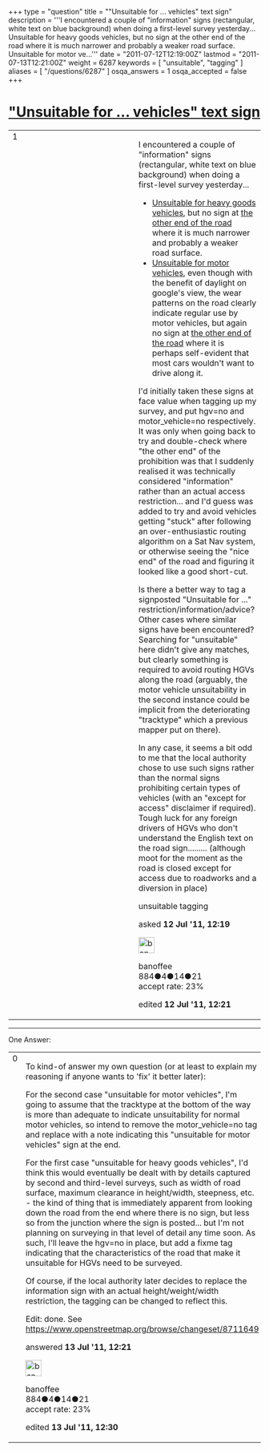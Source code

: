 +++
type = "question"
title = "&quot;Unsuitable for ... vehicles&quot; text sign"
description = '''I encountered a couple of &quot;information&quot; signs (rectangular, white text on blue background) when doing a first-level survey yesterday...  Unsuitable for heavy goods vehicles, but no sign at the other end of the road where it is much narrower and probably a weaker road surface. Unsuitable for motor ve...'''
date = "2011-07-12T12:19:00Z"
lastmod = "2011-07-13T12:21:00Z"
weight = 6287
keywords = [ "unsuitable", "tagging" ]
aliases = [ "/questions/6287" ]
osqa_answers = 1
osqa_accepted = false
+++

<div class="headNormal">

# ["Unsuitable for ... vehicles" text sign](/questions/6287/unsuitable-for-vehicles-text-sign)

</div>

<div id="main-body">

<div id="askform">

<table id="question-table" style="width:100%;">
<colgroup>
<col style="width: 50%" />
<col style="width: 50%" />
</colgroup>
<tbody>
<tr>
<td style="width: 30px; vertical-align: top"><div class="vote-buttons">
<span id="post-6287-upvote" class="ajax-command post-vote up" rel="nofollow" title="I like this post (click again to cancel)"> </span>
<div id="post-6287-score" class="post-score" title="current number of votes">
1
</div>
<span id="post-6287-downvote" class="ajax-command post-vote down" rel="nofollow" title="I dont like this post (click again to cancel)"> </span> <span id="favorite-mark" class="ajax-command favorite-mark" rel="nofollow" title="mark/unmark this question as favorite (click again to cancel)"> </span>
<div id="favorite-count" class="favorite-count">
&#10;</div>
</div></td>
<td><div id="item-right">
<div class="question-body">
<p>I encountered a couple of "information" signs (rectangular, white text on blue background) when doing a first-level survey yesterday...</p>
<ul>
<li><a href="http://maps.google.co.uk/maps?q=malthouse+bank&amp;hl=en&amp;ll=52.659804,-2.515934&amp;spn=0.011193,0.019891&amp;sll=52.660116,-2.521534&amp;sspn=0.011193,0.019891&amp;t=h&amp;z=16&amp;layer=c&amp;cbll=52.659804,-2.515965&amp;panoid=_1IIvEvbpwPa1pLo7dL_gA&amp;cbp=12,271.28,,0,11.28">Unsuitable for heavy goods vehicles</a>, but no sign at <a href="http://maps.google.co.uk/maps?q=malthouse+bank&amp;hl=en&amp;ll=52.659882,-2.519646&amp;spn=0.011193,0.019891&amp;sll=52.660116,-2.521534&amp;sspn=0.011193,0.019891&amp;t=h&amp;z=16&amp;layer=c&amp;cbll=52.659889,-2.519499&amp;panoid=tVru6BFPFjF7GGv-j2nIqQ&amp;cbp=12,87.75,,0,16.7">the other end of the road</a> where it is much narrower and probably a weaker road surface.</li>
<li><a href="http://maps.google.co.uk/maps?q=malthouse+bank&amp;hl=en&amp;ll=52.656472,-2.523615&amp;spn=0.011194,0.019891&amp;sll=52.660116,-2.521534&amp;sspn=0.011193,0.019891&amp;t=h&amp;z=16&amp;layer=c&amp;cbll=52.656402,-2.523651&amp;panoid=YGfC1AQWmNXl6C-a9ghHqQ&amp;cbp=12,226.81,,0,12.52">Unsuitable for motor vehicles</a>, even though with the benefit of daylight on google's view, the wear patterns on the road clearly indicate regular use by motor vehicles, but again no sign at <a href="http://maps.google.co.uk/maps?q=malthouse+bank&amp;hl=en&amp;ll=52.638129,-2.529731&amp;spn=0.011199,0.019891&amp;sll=52.660116,-2.521534&amp;sspn=0.011193,0.019891&amp;t=h&amp;z=16&amp;layer=c&amp;cbll=52.638008,-2.529626&amp;panoid=xMY1wcPWUl4udl2VjK1T3w&amp;cbp=12,352.96,,0,11.19">the other end of the road</a> where it is perhaps self-evident that most cars wouldn't want to drive along it.</li>
</ul>
<p>I'd initially taken these signs at face value when tagging up my survey, and put hgv=no and motor_vehicle=no respectively. It was only when going back to try and double-check where "the other end" of the prohibition was that I suddenly realised it was technically considered "information" rather than an actual access restriction... and I'd guess was added to try and avoid vehicles getting "stuck" after following an over-enthusiastic routing algorithm on a Sat Nav system, or otherwise seeing the "nice end" of the road and figuring it looked like a good short-cut.</p>
<p>Is there a better way to tag a signposted "Unsuitable for ..." restriction/information/advice? Other cases where similar signs have been encountered? Searching for "unsuitable" here didn't give any matches, but clearly something is required to avoid routing HGVs along the road (arguably, the motor vehicle unsuitability in the second instance could be implicit from the deteriorating "tracktype" which a previous mapper put on there).</p>
<p>In any case, it seems a bit odd to me that the local authority chose to use such signs rather than the normal signs prohibiting certain types of vehicles (with an "except for access" disclaimer if required). Tough luck for any foreign drivers of HGVs who don't understand the English text on the road sign......... (although moot for the moment as the road is closed except for access due to roadworks and a diversion in place)</p>
</div>
<div id="question-tags" class="tags-container tags">
<span class="post-tag tag-link-unsuitable" rel="tag" title="see questions tagged &#39;unsuitable&#39;">unsuitable</span> <span class="post-tag tag-link-tagging" rel="tag" title="see questions tagged &#39;tagging&#39;">tagging</span>
</div>
<div id="question-controls" class="post-controls">
&#10;</div>
<div class="post-update-info-container">
<div class="post-update-info post-update-info-user">
<p>asked <strong>12 Jul '11, 12:19</strong></p>
<img src="https://secure.gravatar.com/avatar/b95e1b5cb818be577b5561688a50368c?s=32&amp;d=identicon&amp;r=g" class="gravatar" width="32" height="32" alt="banoffee&#39;s gravatar image" />
<p><span>banoffee</span><br />
<span class="score" title="884 reputation points">884</span><span title="4 badges"><span class="badge1">●</span><span class="badgecount">4</span></span><span title="14 badges"><span class="silver">●</span><span class="badgecount">14</span></span><span title="21 badges"><span class="bronze">●</span><span class="badgecount">21</span></span><br />
<span class="accept_rate" title="Rate of the user&#39;s accepted answers">accept rate:</span> <span title="banoffee has 3 accepted answers">23%</span></p>
</div>
<div class="post-update-info post-update-info-edited">
<p><span> edited <strong>12 Jul '11, 12:21</strong> </span></p>
</div>
</div>
<div id="comments-container-6287" class="comments-container">
&#10;</div>
<div id="comment-tools-6287" class="comment-tools">
&#10;</div>
<div class="clear">
&#10;</div>
<div id="comment-6287-form-container" class="comment-form-container">
&#10;</div>
<div class="clear">
&#10;</div>
</div></td>
</tr>
</tbody>
</table>

------------------------------------------------------------------------

<div class="tabBar">

<span id="sort-top"></span>

<div class="headQuestions">

One Answer:

</div>

</div>

<span id="6302"></span>

<div id="answer-container-6302" class="answer answered-by-owner">

<table style="width:100%;">
<colgroup>
<col style="width: 50%" />
<col style="width: 50%" />
</colgroup>
<tbody>
<tr>
<td style="width: 30px; vertical-align: top"><div class="vote-buttons">
<span id="post-6302-upvote" class="ajax-command post-vote up" rel="nofollow" title="I like this post (click again to cancel)"> </span>
<div id="post-6302-score" class="post-score" title="current number of votes">
0
</div>
<span id="post-6302-downvote" class="ajax-command post-vote down" rel="nofollow" title="I dont like this post (click again to cancel)"> </span>
</div></td>
<td><div class="item-right">
<div class="answer-body">
<p>To kind-of answer my own question (or at least to explain my reasoning if anyone wants to 'fix' it better later):</p>
<p>For the second case "unsuitable for motor vehicles", I'm going to assume that the tracktype at the bottom of the way is more than adequate to indicate unsuitability for normal motor vehicles, so intend to remove the motor_vehicle=no tag and replace with a note indicating this "unsuitable for motor vehicles" sign at the end.</p>
<p>For the first case "unsuitable for heavy goods vehicles", I'd think this would eventually be dealt with by details captured by second and third-level surveys, such as width of road surface, maximum clearance in height/width, steepness, etc. - the kind of thing that is immediately apparent from looking down the road from the end where there is no sign, but less so from the junction where the sign is posted... but I'm not planning on surveying in that level of detail any time soon. As such, I'll leave the hgv=no in place, but add a fixme tag indicating that the characteristics of the road that make it unsuitable for HGVs need to be surveyed.</p>
<p>Of course, if the local authority later decides to replace the information sign with an actual height/weight/width restriction, the tagging can be changed to reflect this.</p>
<p>Edit: done. See <a href="https://www.openstreetmap.org/browse/changeset/8711649">https://www.openstreetmap.org/browse/changeset/8711649</a></p>
</div>
<div class="answer-controls post-controls">
&#10;</div>
<div class="post-update-info-container">
<div class="post-update-info post-update-info-user">
<p>answered <strong>13 Jul '11, 12:21</strong></p>
<img src="https://secure.gravatar.com/avatar/b95e1b5cb818be577b5561688a50368c?s=32&amp;d=identicon&amp;r=g" class="gravatar" width="32" height="32" alt="banoffee&#39;s gravatar image" />
<p><span>banoffee</span><br />
<span class="score" title="884 reputation points">884</span><span title="4 badges"><span class="badge1">●</span><span class="badgecount">4</span></span><span title="14 badges"><span class="silver">●</span><span class="badgecount">14</span></span><span title="21 badges"><span class="bronze">●</span><span class="badgecount">21</span></span><br />
<span class="accept_rate" title="Rate of the user&#39;s accepted answers">accept rate:</span> <span title="banoffee has 3 accepted answers">23%</span></p>
</div>
<div class="post-update-info post-update-info-edited">
<p><span> edited <strong>13 Jul '11, 12:30</strong> </span></p>
</div>
</div>
<div id="comments-container-6302" class="comments-container">
&#10;</div>
<div id="comment-tools-6302" class="comment-tools">
&#10;</div>
<div class="clear">
&#10;</div>
<div id="comment-6302-form-container" class="comment-form-container">
&#10;</div>
<div class="clear">
&#10;</div>
</div></td>
</tr>
</tbody>
</table>

</div>

<div class="paginator-container-left">

</div>

</div>

</div>

